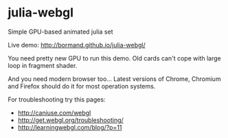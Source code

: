 julia-webgl
===========

Simple GPU-based animated julia set

Live demo:
http://bormand.github.io/julia-webgl/

You need pretty new GPU to run this demo. Old cards can't cope with large loop in
fragment shader.

And you need modern browser too... Latest versions of Chrome, Chromium and Firefox
should do it for most operation systems.

For troubleshooting try this pages:
- http://caniuse.com/webgl
- http://get.webgl.org/troubleshooting/
- http://learningwebgl.com/blog/?p=11
